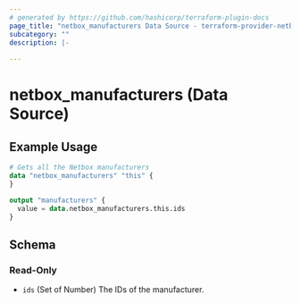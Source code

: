```yaml
---
# generated by https://github.com/hashicorp/terraform-plugin-docs
page_title: "netbox_manufacturers Data Source - terraform-provider-netbox"
subcategory: ""
description: |-
  
---
```


# netbox_manufacturers (Data Source)



## Example Usage

```terraform
# Gets all the Netbox manufacturers
data "netbox_manufacturers" "this" {
}

output "manufacturers" {
  value = data.netbox_manufacturers.this.ids
}
```

<!-- schema generated by tfplugindocs -->
## Schema

### Read-Only

- `ids` (Set of Number) The IDs of the manufacturer.
